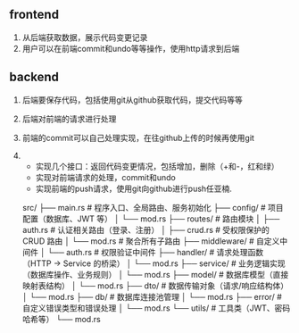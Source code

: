## frontend 
1. 从后端获取数据，展示代码变更记录
2. 用户可以在前端commit和undo等等操作，使用http请求到后端

## backend
1. 后端要保存代码，包括使用git从github获取代码，提交代码等等
2. 后端对前端的请求进行处理
3. 前端的commit可以自己处理实现，在往github上传的时候再使用git
4. - 实现几个接口：返回代码变更情况，包括增加，删除（+和-，红和绿）
   - 实现对前端请求的处理，commit和undo
   - 实现前端的push请求，使用git向github进行push任亚楠.

   src/
├── main.rs            # 程序入口、全局路由、服务初始化
├── config/            # 项目配置（数据库、JWT 等）
│   └── mod.rs
├── routes/            # 路由模块
│   ├── auth.rs        # 认证相关路由（登录、注册）
│   ├── crud.rs        # 受权限保护的 CRUD 路由
│   └── mod.rs         # 聚合所有子路由
├── middleware/        # 自定义中间件
│   └── auth.rs        # 权限验证中间件
├── handler/           # 请求处理函数（HTTP -> Service 的桥梁）
│   └── mod.rs
├── service/           # 业务逻辑实现（数据库操作、业务规则）
│   └── mod.rs
├── model/             # 数据库模型（直接映射表结构）
│   └── mod.rs
├── dto/               # 数据传输对象（请求/响应结构体）
│   └── mod.rs
├── db/                # 数据库连接池管理
│   └── mod.rs
├── error/             # 自定义错误类型和错误处理
│   └── mod.rs
└── utils/             # 工具类（JWT、密码哈希等）
    └── mod.rs